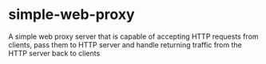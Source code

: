 # simple-web-proxy
A simple web proxy server that is capable of accepting HTTP requests from clients, pass them to HTTP server and handle returning traffic from the HTTP server back to clients
